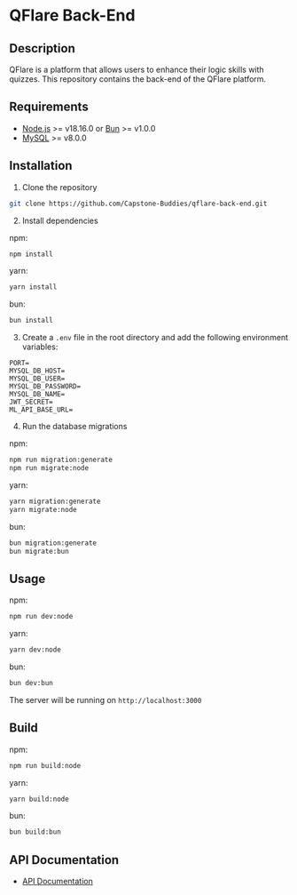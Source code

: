 # QFlare Back-End

## Description

QFlare is a platform that allows users to enhance their logic skills with quizzes. This repository contains the back-end of the QFlare platform.

## Requirements

- [Node.js](https://nodejs.org/) >= v18.16.0 or [Bun](https://bun.sh/) >= v1.0.0
- [MySQL](https://www.mysql.com/) >= v8.0.0

## Installation

1. Clone the repository

```bash
git clone https://github.com/Capstone-Buddies/qflare-back-end.git
```

2. Install dependencies

npm:

```bash
npm install
```

yarn:

```bash
yarn install
```

bun:

```bash
bun install
```

3. Create a `.env` file in the root directory and add the following environment variables:

```env
PORT=
MYSQL_DB_HOST=
MYSQL_DB_USER=
MYSQL_DB_PASSWORD=
MYSQL_DB_NAME=
JWT_SECRET=
ML_API_BASE_URL=
```

4. Run the database migrations

npm:

```bash
npm run migration:generate
npm run migrate:node
```

yarn:

```bash
yarn migration:generate
yarn migrate:node
```

bun:

```bash
bun migration:generate
bun migrate:bun
```

## Usage

npm:

```bash
npm run dev:node
```

yarn:

```bash
yarn dev:node
```

bun:

```bash
bun dev:bun
```

The server will be running on `http://localhost:3000`

## Build

npm:

```bash
npm run build:node
```

yarn:

```bash
yarn build:node
```

bun:

```bash
bun build:bun
```

## API Documentation

- [API Documentation](API%20Documentation.md)
